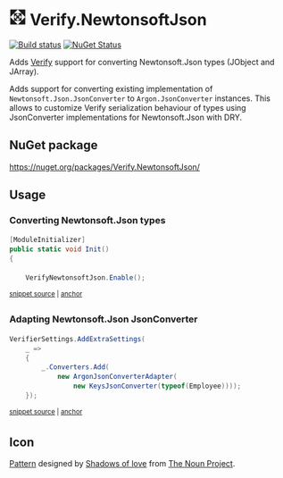 # <img src="/src/icon.png" height="30px"> Verify.NewtonsoftJson

[![Build status](https://ci.appveyor.com/api/projects/status/ej794va900x9257f?svg=true)](https://ci.appveyor.com/project/SimonCropp/Verify-NewtonsoftJson)
[![NuGet Status](https://img.shields.io/nuget/v/Verify.NewtonsoftJson.svg)](https://www.nuget.org/packages/Verify.NewtonsoftJson/)

Adds [Verify](https://github.com/VerifyTests/Verify) support for converting Newtonsoft.Json types (JObject and JArray).

Adds support for converting existing implementation of `Newtonsoft.Json.JsonConverter` to `Argon.JsonConverter` instances.
This allows to customize Verify serialization behaviour of types using JsonConverter implementations for Newtonsoft.Json with DRY.


## NuGet package

https://nuget.org/packages/Verify.NewtonsoftJson/


## Usage

### Converting Newtonsoft.Json types

<!-- snippet: enable -->
<a id='snippet-enable'></a>
```cs
[ModuleInitializer]
public static void Init()
{

    VerifyNewtonsoftJson.Enable();
```
<sup><a href='/src/Tests/ModuleInitializer.cs#L5-L13' title='Snippet source file'>snippet source</a> | <a href='#snippet-enable' title='Start of snippet'>anchor</a></sup>
<!-- endSnippet -->

### Adapting Newtonsoft.Json JsonConverter

<!-- snippet: adapter -->
<a id='snippet-adapter'></a>
```cs
VerifierSettings.AddExtraSettings(
    _ =>
    {
        _.Converters.Add(
            new ArgonJsonConverterAdapter(
                new KeysJsonConverter(typeof(Employee))));
    });
```
<sup><a href='/src/Tests/ModuleInitializer.cs#L17-L25' title='Snippet source file'>snippet source</a> | <a href='#snippet-adapter' title='Start of snippet'>anchor</a></sup>
<!-- endSnippet -->


## Icon

[Pattern](https://thenounproject.com/term/pattern/1440985/) designed by [Shadows of love](https://thenounproject.com/vinoth7089/) from [The Noun Project](https://thenounproject.com/).
